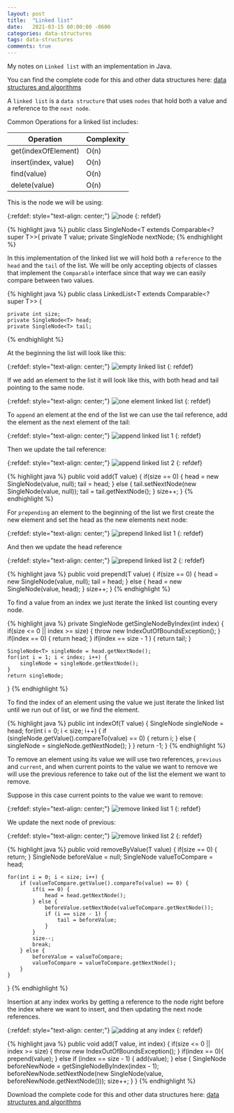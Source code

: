 ```yaml
---
layout: post
title:  "Linked list"
date:   2021-03-15 00:00:00 -0600
categories: data-structures
tags: data-structures
comments: true
---
```

My notes on `Linked list` with an implementation in Java.

You can find the complete code for this and other data structures here: [data structures and algorithms][data structures and algorithms]

A `linked list` is a `data structure` that uses `nodes` that hold both a value and a reference to the `next node`.


Common Operations for a linked list includes:

|Operation           |Complexity          |
|--------------------|--------------------|
|get(indexOfElement) |O(n)                |
|insert(index, value)|O(n)                |
|find(value)         |O(n)                |
|delete(value)       |O(n)                |

This is the node we will be using:

{:refdef: style="text-align: center;"}
![node](/assets/images/linked-list/node.png)
{: refdef}

{% highlight java %}
public class SingleNode<T extends Comparable<? super T>>{
    private T value;
    private SingleNode<T> nextNode;
{% endhighlight %}

In this implementation of the linked list we will hold both a `reference` to the `head` and the `tail` of the list.
We will be only accepting objects of classes that implement the `Comparable` interface since that way we can easily compare between two values.

{% highlight java %}
public class LinkedList<T extends Comparable<? super T>> {

    private int size;
    private SingleNode<T> head;
    private SingleNode<T> tail;
{% endhighlight %}

At the beginning the list will look like this:

{:refdef: style="text-align: center;"}
![empty linked list](/assets/images/linked-list/empty.png)
{: refdef}

If we add an element to the list it will look like this, with both head and tail pointing to the same node.

{:refdef: style="text-align: center;"}
![one element linked list](/assets/images/linked-list/one-element.png)
{: refdef}

To `append` an element at the end of the list we can use the tail reference, add the element as the next element of the tail:

{:refdef: style="text-align: center;"}
![append linked list 1](/assets/images/linked-list/append-linked-list-1.png)
{: refdef}

Then  we update the tail reference:

{:refdef: style="text-align: center;"}
![append linked list 2](/assets/images/linked-list/append-linked-list-2.png)
{: refdef}

{% highlight java %}
public void add(T value) {
    if(size == 0) {
        head = new SingleNode<T>(value, null);
        tail = head;
    } else {
        tail.setNextNode(new SingleNode<T>(value, null));
        tail = tail.getNextNode();
    }
    size++;
}
{% endhighlight %}

For `prepending` an element to the beginning of the list we first create the new element and set the head as the new elements next node:

{:refdef: style="text-align: center;"}
![prepend linked list 1](/assets/images/linked-list/prepend-linked-list-1.png)
{: refdef}

And then we update the head reference

{:refdef: style="text-align: center;"}
![prepend linked list 2](/assets/images/linked-list/prepend-linked-list-2.png)
{: refdef}

{% highlight java %}
public void prepend(T value) {
    if(size == 0) {
        head = new SingleNode<T>(value, null);
        tail = head;
    } else {
        head = new SingleNode<T>(value, head);
    }
    size++;
}
{% endhighlight %}

To find a value from an index we just iterate the linked list counting every node.

{% highlight java %}
private SingleNode<T> getSingleNodeByIndex(int index) {
    if(size <= 0 || index >= size) {
        throw new IndexOutOfBoundsException();
    }
    if(index == 0) {
        return head;
    }
    if(index == size - 1 ) {
        return tail;
    }

    SingleNode<T> singleNode = head.getNextNode();
    for(int i = 1; i < index; i++) {
        singleNode = singleNode.getNextNode();
    }
    return singleNode;
}
{% endhighlight %}

To find the index of an element using the value we just iterate the linked list until we run out of list, or we find the element.

{% highlight java %}
public int indexOf(T value) {
    SingleNode<T> singleNode = head;
    for(int i = 0; i < size; i++) {
        if (singleNode.getValue().compareTo(value) == 0) {
            return i;
        } else {
            singleNode = singleNode.getNextNode();
        }
    }
    return -1;
}
{% endhighlight %}

To remove an element using its value we will use two references, `previous` and `current`, and when current points to the value we want to remove we will use the previous reference to take out of the list the element we want to remove.

Suppose in this case current points to the value we want to remove:

{:refdef: style="text-align: center;"}
![remove linked list 1](/assets/images/linked-list/remove-linked-list-1.png)
{: refdef}

We update the next node of previous:

{:refdef: style="text-align: center;"}
![remove linked list 2](/assets/images/linked-list/remove-linked-list-2.png)
{: refdef}

{% highlight java %}
public void removeByValue(T value) {
    if(size == 0) {
        return;
    }
    SingleNode<T> beforeValue = null;
    SingleNode<T> valueToCompare = head;

    for(int i = 0; i < size; i++) {
        if (valueToCompare.getValue().compareTo(value) == 0) {
            if(i == 0) {
                head = head.getNextNode();
            } else {
                beforeValue.setNextNode(valueToCompare.getNextNode());
                if (i == size - 1) {
                    tail = beforeValue;
                }
            }
            size--;
            break;
        } else {
            beforeValue = valueToCompare;
            valueToCompare = valueToCompare.getNextNode();
        }
    }
}
{% endhighlight %}

Insertion at any index works by getting a reference to the node right before the index where we want to insert, and then updating the next node references.


{:refdef: style="text-align: center;"}
![adding at any index](/assets/images/linked-list/adding-any-index.jpeg)
{: refdef}

{% highlight java %}
public void add(T value, int index) {
    if(size <= 0 || index >= size) {
        throw new IndexOutOfBoundsException();
    }
    if(index == 0){
        prepend(value);
    } else if (index == size - 1) {
        add(value);
    } else {
        SingleNode<T> beforeNewNode = getSingleNodeByIndex(index - 1);
        beforeNewNode.setNextNode(new SingleNode<T>(value, beforeNewNode.getNextNode()));
        size++;
    }
}
{% endhighlight %}


Download the complete code for this and other data structures here: [data structures and algorithms][data structures and algorithms]

[data structures and algorithms]: https://github.com/jsedano/examples/tree/main/data-structures-and-algorithms
